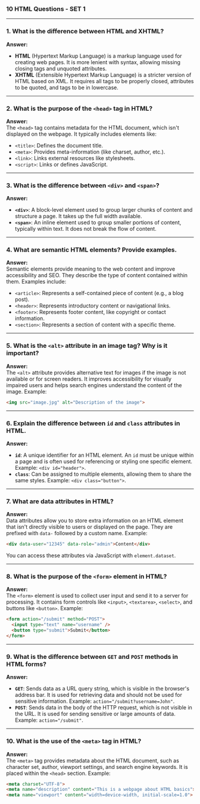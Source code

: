 ### 10 HTML Questions - SET 1

---


### 1. **What is the difference between HTML and XHTML?**
**Answer:**  
- **HTML** (Hypertext Markup Language) is a markup language used for creating web pages. It is more lenient with syntax, allowing missing closing tags and unquoted attributes.
- **XHTML** (Extensible Hypertext Markup Language) is a stricter version of HTML based on XML. It requires all tags to be properly closed, attributes to be quoted, and tags to be in lowercase.

---

### 2. **What is the purpose of the `<head>` tag in HTML?**
**Answer:**  
The `<head>` tag contains metadata for the HTML document, which isn't displayed on the webpage. It typically includes elements like:
- `<title>`: Defines the document title.
- `<meta>`: Provides meta-information (like charset, author, etc.).
- `<link>`: Links external resources like stylesheets.
- `<script>`: Links or defines JavaScript.

---

### 3. **What is the difference between `<div>` and `<span>`?**
**Answer:**  
- **`<div>`**: A block-level element used to group larger chunks of content and structure a page. It takes up the full width available.
- **`<span>`**: An inline element used to group smaller portions of content, typically within text. It does not break the flow of content.

---

### 4. **What are semantic HTML elements? Provide examples.**
**Answer:**  
Semantic elements provide meaning to the web content and improve accessibility and SEO. They describe the type of content contained within them. Examples include:
- `<article>`: Represents a self-contained piece of content (e.g., a blog post).
- `<header>`: Represents introductory content or navigational links.
- `<footer>`: Represents footer content, like copyright or contact information.
- `<section>`: Represents a section of content with a specific theme.

---

### 5. **What is the `<alt>` attribute in an image tag? Why is it important?**
**Answer:**  
The `<alt>` attribute provides alternative text for images if the image is not available or for screen readers. It improves accessibility for visually impaired users and helps search engines understand the content of the image. Example:
```html
<img src="image.jpg" alt="Description of the image">
```

---

### 6. **Explain the difference between `id` and `class` attributes in HTML.**
**Answer:**  
- **`id`**: A unique identifier for an HTML element. An `id` must be unique within a page and is often used for referencing or styling one specific element. Example: `<div id="header">`.
- **`class`**: Can be assigned to multiple elements, allowing them to share the same styles. Example: `<div class="button">`.

---

### 7. **What are data attributes in HTML?**
**Answer:**  
Data attributes allow you to store extra information on an HTML element that isn't directly visible to users or displayed on the page. They are prefixed with `data-` followed by a custom name. Example:
```html
<div data-user="12345" data-role="admin">Content</div>
```
You can access these attributes via JavaScript with `element.dataset`.

---

### 8. **What is the purpose of the `<form>` element in HTML?**
**Answer:**  
The `<form>` element is used to collect user input and send it to a server for processing. It contains form controls like `<input>`, `<textarea>`, `<select>`, and buttons like `<button>`. Example:
```html
<form action="/submit" method="POST">
  <input type="text" name="username" />
  <button type="submit">Submit</button>
</form>
```

---

### 9. **What is the difference between `GET` and `POST` methods in HTML forms?**
**Answer:**  
- **`GET`**: Sends data as a URL query string, which is visible in the browser's address bar. It is used for retrieving data and should not be used for sensitive information. Example: `action="/submit?username=John"`.
- **`POST`**: Sends data in the body of the HTTP request, which is not visible in the URL. It is used for sending sensitive or large amounts of data. Example: `action="/submit"`.

---

### 10. **What is the use of the `<meta>` tag in HTML?**
**Answer:**  
The `<meta>` tag provides metadata about the HTML document, such as character set, author, viewport settings, and search engine keywords. It is placed within the `<head>` section. Example:
```html
<meta charset="UTF-8">
<meta name="description" content="This is a webpage about HTML basics">
<meta name="viewport" content="width=device-width, initial-scale=1.0">
```
